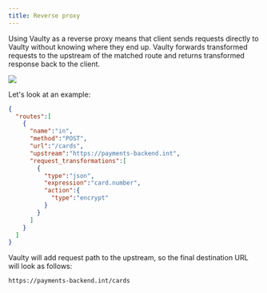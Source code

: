 ```yaml
---
title: Reverse proxy
---
```


Using Vaulty as a reverse proxy means that client sends requests directly to Vaulty without knowing where they end up. Vaulty forwards transformed requests to the upstream of the matched route and returns transformed response back to the client.


<img src="/img/reverse.svg"/>

Let's look at an example:

```json
{
  "routes":[
    {
      "name":"in",
      "method":"POST",
      "url":"/cards",
      "upstream":"https://payments-backend.int",
      "request_transformations":[
        {
          "type":"json",
          "expression":"card.number",
          "action":{
            "type":"encrypt"
          }
        }
      ]
    }
  ]
}
```

Vaulty will add request path to the upstream, so the final destination URL will look as follows:

```
https://payments-backend.int/cards

```